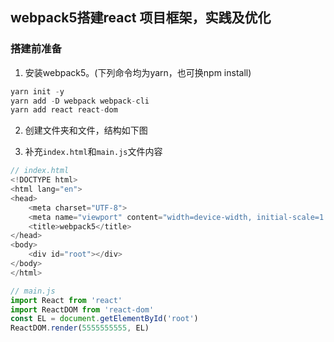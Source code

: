 ## webpack5搭建react 项目框架，实践及优化

### 搭建前准备
1. 安装webpack5。(下列命令均为yarn，也可换npm install)
```js
yarn init -y
yarn add -D webpack webpack-cli 
yarn add react react-dom
```
2. 创建文件夹和文件，结构如下图

3. 补充`index.html`和`main.js`文件内容
```js
// index.html
<!DOCTYPE html>
<html lang="en">
<head>
    <meta charset="UTF-8">
    <meta name="viewport" content="width=device-width, initial-scale=1.0">
    <title>webpack5</title>
</head>
<body>
    <div id="root"></div>
</body>
</html>

```
```js
// main.js
import React from 'react'
import ReactDOM from 'react-dom'
const EL = document.getElementById('root')
ReactDOM.render(5555555555, EL)
```

